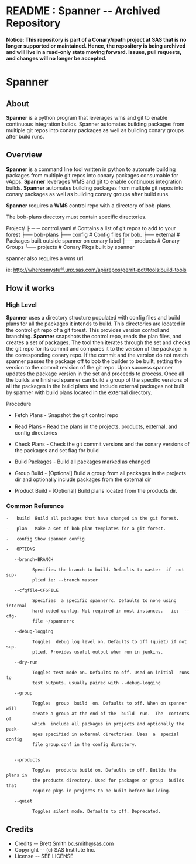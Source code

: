 # README : Spanner -- Archived Repository

**Notice: This repository is part of a Conary/rpath project at SAS that is no longer supported or maintained. Hence, the repository is being archived and will live in a read-only state moving forward. Issues, pull requests, and changes will no longer be accepted.**

Spanner 
=======

About
--------

**Spanner** is a python program that leverages wms and git to enable continuous 
integration builds. Spanner automates building packages from  multiple git repos 
into conary packages as well as building conary groups after build runs.

Overview
---------

**Spanner** is a command line tool written in python to automate building packages 
from multiple git repos into conary packages consumable for vApps. **Spanner** 
leverages WMS and git to enable continuous integration builds. **Spanner** 
automates building packages from  multiple git repos into conary packages 
as well as building conary groups after build runs.

**Spanner** requires a **WMS** control repo with a directory of bob-plans. 

The bob-plans directory must contain specific directories.

Project/
    ├ ─ ─ control.yaml # Contains a list of git repos to add to your forest
    ├── bob-plans
        ├── config # Config files for bob.
        ├── external # Packages built outside spanner on conary label
        ├── products # Conary Groups
        └── projects # Conary Pkgs built by spanner

spanner also requires a wms url.

ie:   http://wheresmystuff.unx.sas.com/api/repos/gerrit-pdt/tools:build-tools

How it works
-------------

### High Level

**Spanner** uses a directory structure populated with config files and build 
plans for all the packages it intends to build. This directories are located 
in the control git repo of a git forest. This provides version control and 
branching. **Spanner** snapshots the control repo, reads the plan files, and 
creates a set of packages. The tool then iterates through the set and checks 
the git repo for its commit and compares it to the version of the package in 
the corresponding conary repo. If the commit and the version do not match 
spanner passes the package off to bob the builder to be built, setting the 
version to the commit revision of the git repo. Upon success spanner updates 
the package version in the set and proceeds to process. Once all the builds 
are finished spanner can build a group of the specific versions of all the 
packages in the build plans and include external packages not built by spanner 
with build plans located in the external directory.

Procedure

* Fetch Plans       - Snapshot the git control repo

* Read Plans        - Read the plans in the projects, products, external, 
                        and config directories

* Check Plans       - Check the git commit versions and the conary versions of 
                        the packages and set flag for build

* Build Packages    - Build all packages marked as changed

* Group Build       - [Optional] Build a group from all packages in the projects 
                        dir and optionally include packages from the external dir

* Product Build     - [Optional] Build plans located from the products dir.


### Common Reference

    -   build  Build all packages that have changed in the git forest.

    -   plan   Make a set of bob plan templates for a git forest.

    -   config Show spanner config

    -   OPTIONS

       --branch=BRANCH

              Specifies the branch to build. Defaults to master  if  not  sup-
              plied ie: --branch master

       --cfgfile=CFGFILE

              Specifies  a specific spannerrc. Defaults to none using internal
              hard coded config. Not required in most instances.   ie:  --cfg-
              file ~/spannerrc

       --debug-logging

              Toggles  debug log level on. Defaults to off (quiet) if not sup-
              plied. Provides useful output when run in jenkins.

       --dry-run

              Toggles test mode on. Defaults to off. Used on initial  runs  to
              test outputs. usually paired with --debug-logging

       --group

              Toggles  group  build  on. Defaults to off. When on spanner will
              create a group at the end of the  build  run.  The  contents  of
              which  include all packages in projects and optionally the pack-
              ages specified in external directories. Uses  a  special  config
              file group.conf in the config directory.


       --products

              Toggles  products build on. Defaults to off. Builds the plans in
              the products directory. Used for packages or group  builds  that
              require pkgs in projects to be built before building.

       --quiet

              Toggles silent mode. Defaults to off. Deprecated.


Credits
--------

* Credits -- Brett Smith <bc.smith@sas.com> 
* Copyright -- (c) SAS Institute Inc.
* License -- SEE LICENSE

